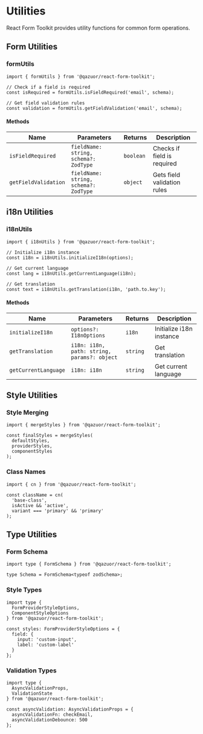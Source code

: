 # Utilities

React Form Toolkit provides utility functions for common form operations.

## Form Utilities

### formUtils

```tsx
import { formUtils } from '@qazuor/react-form-toolkit';

// Check if a field is required
const isRequired = formUtils.isFieldRequired('email', schema);

// Get field validation rules
const validation = formUtils.getFieldValidation('email', schema);
```

#### Methods

| Name | Parameters | Returns | Description |
|------|------------|---------|-------------|
| `isFieldRequired` | `fieldName: string, schema?: ZodType` | `boolean` | Checks if field is required |
| `getFieldValidation` | `fieldName: string, schema?: ZodType` | `object` | Gets field validation rules |

## i18n Utilities

### i18nUtils

```tsx
import { i18nUtils } from '@qazuor/react-form-toolkit';

// Initialize i18n instance
const i18n = i18nUtils.initializeI18n(options);

// Get current language
const lang = i18nUtils.getCurrentLanguage(i18n);

// Get translation
const text = i18nUtils.getTranslation(i18n, 'path.to.key');
```

#### Methods

| Name | Parameters | Returns | Description |
|------|------------|---------|-------------|
| `initializeI18n` | `options?: I18nOptions` | `i18n` | Initialize i18n instance |
| `getTranslation` | `i18n: i18n, path: string, params?: object` | `string` | Get translation |
| `getCurrentLanguage` | `i18n: i18n` | `string` | Get current language |

## Style Utilities

### Style Merging

```tsx
import { mergeStyles } from '@qazuor/react-form-toolkit';

const finalStyles = mergeStyles(
  defaultStyles,
  providerStyles,
  componentStyles
);
```

### Class Names

```tsx
import { cn } from '@qazuor/react-form-toolkit';

const className = cn(
  'base-class',
  isActive && 'active',
  variant === 'primary' && 'primary'
);
```

## Type Utilities

### Form Schema

```tsx
import type { FormSchema } from '@qazuor/react-form-toolkit';

type Schema = FormSchema<typeof zodSchema>;
```

### Style Types

```tsx
import type {
  FormProviderStyleOptions,
  ComponentStyleOptions
} from '@qazuor/react-form-toolkit';

const styles: FormProviderStyleOptions = {
  field: {
    input: 'custom-input',
    label: 'custom-label'
  }
};
```

### Validation Types

```tsx
import type {
  AsyncValidationProps,
  ValidationState
} from '@qazuor/react-form-toolkit';

const asyncValidation: AsyncValidationProps = {
  asyncValidationFn: checkEmail,
  asyncValidationDebounce: 500
};
```
